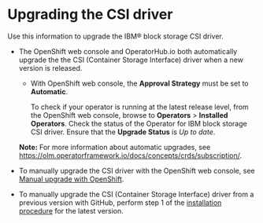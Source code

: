 # Upgrading the CSI driver

Use this information to upgrade the IBM® block storage CSI driver.

- The OpenShift web console and OperatorHub.io both automatically upgrade the the CSI (Container Storage Interface) driver when a new version is released.
    - With OpenShift web console, the **Approval Strategy** must be set to **Automatic**.

        To check if your operator is running at the latest release level, from the OpenShift web console, browse to **Operators** > **Installed Operators**. Check the status of the Operator for IBM block storage CSI driver. Ensure that the **Upgrade Status** is _Up to date_.
    
  **Note:** For more information about automatic upgrades, see https://olm.operatorframework.io/docs/concepts/crds/subscription/.

- To manually upgrade the CSI driver with the OpenShift web console, see [Manual upgrade with OpenShift](csi_ug_upgrade_ocp_manual.md).

- To manually upgrade the CSI (Container Storage Interface) driver from a previous version with GitHub, perform step 1 of the [installation procedure](csi_ug_install_operator_github.md) for the latest version.



